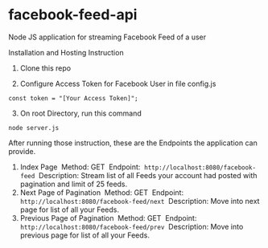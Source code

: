 # facebook-feed-api
Node JS application for streaming Facebook Feed of a user

Installation and Hosting Instruction

1. Clone this repo

2. Configure Access Token for Facebook User in file config.js

```
const token = "[Your Access Token]";
```

3. On root Directory, run this command
```
node server.js
```

After running those instruction, these are the Endpoints the application can provide.

1. Index Page&nbsp;
    Method: GET&nbsp;
    Endpoint:&nbsp;
    ``` http://localhost:8080/facebook-feed ```&nbsp;
    Description: Stream list of all Feeds your account had posted with pagination and limit of 25 feeds.&nbsp;
2. Next Page of Pagination&nbsp;
    Method: GET&nbsp;
    Endpoint:&nbsp;
    ``` http://localhost:8080/facebook-feed/next ```&nbsp;
    Description: Move into next page for list of all your Feeds.&nbsp;
3. Previous Page of Pagination&nbsp;
    Method: GET&nbsp;
    Endpoint: &nbsp;
    ``` http://localhost:8080/facebook-feed/prev ```&nbsp;
    Description: Move into previous page for list of all your Feeds.&nbsp;